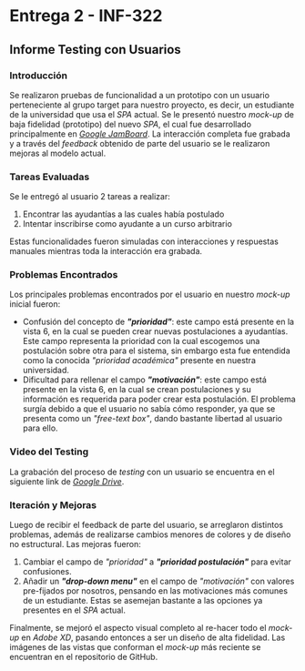 # Entrega 2 - INF-322
## Informe Testing con Usuarios
### Introducción

Se realizaron pruebas de funcionalidad a un prototipo con un usuario perteneciente al grupo target para nuestro proyecto, es decir, un estudiante de la universidad que usa el _SPA_ actual. Se le presentó nuestro _mock-up_ de baja fidelidad (prototipo) del nuevo _SPA_, el cual fue desarrollado principalmente en [_Google JamBoard_](https://jamboard.google.com/d/1SR3N5V2sgNoGz49jrmlWJ8i5pyWl8ZvTYXfgFCej4Po/edit?usp=sharing). La interacción completa fue grabada y a través del _feedback_ obtenido de parte del usuario se le realizaron mejoras al modelo actual.

### Tareas Evaluadas

Se le entregó al usuario 2 tareas a realizar:

1. Encontrar las ayudantías a las cuales había postulado
2. Intentar inscribirse como ayudante a un curso arbitrario

Estas funcionalidades fueron simuladas con interacciones y respuestas manuales mientras toda la interacción era grabada.

### Problemas Encontrados
Los principales problemas encontrados por el usuario en nuestro _mock-up_ inicial fueron:

* Confusión del concepto de **_"prioridad"_**: este campo está presente en la vista 6, en la cual se pueden crear nuevas postulaciones a ayudantías. Este campo representa la prioridad con la cual escogemos una postulación sobre otra para el sistema, sin embargo esta fue entendida como la conocida _"prioridad académica"_ presente en nuestra universidad.
* Dificultad para rellenar el campo **_"motivación"_**: este campo está presente en la vista 6, en la cual se crean postulaciones y su información es requerida para poder crear esta postulación. El problema surgía debido a que el usuario no sabía cómo responder, ya que se presenta como un _"free-text box"_, dando bastante libertad al usuario para ello.

### Video del Testing
La grabación del proceso de _testing_ con un usuario se encuentra en el siguiente link de [_Google Drive_](https://drive.google.com/drive/folders/1J0A4q0zhJLiDviDNHTVCkvjt8d8hkreP?usp=sharing).

### Iteración y Mejoras
Luego de recibir el feedback de parte del usuario, se arreglaron distintos problemas, además de realizarse cambios menores de colores y de diseño no estructural. Las mejoras fueron:

1. Cambiar el campo de _"prioridad"_ a **_"prioridad postulación"_** para evitar confusiones.
2. Añadir un **_"drop-down menu"_** en el campo de _"motivación"_ con valores pre-fijados por nosotros, pensando en las motivaciones más comunes de un estudiante. Estas se asemejan bastante a las opciones ya presentes en el _SPA_ actual.

Finalmente, se mejoró el aspecto visual completo al re-hacer todo el _mock-up_ en _Adobe XD_, pasando entonces a ser un diseño de alta fidelidad. Las imágenes de las vistas que conforman el _mock-up_ más reciente se encuentran en el repositorio de GitHub.
